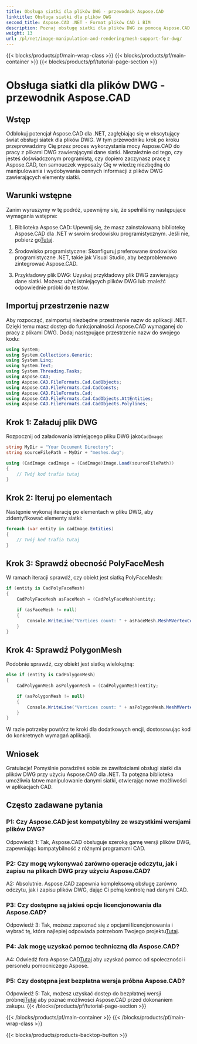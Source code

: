 ```yaml
---
title: Obsługa siatki dla plików DWG - przewodnik Aspose.CAD
linktitle: Obsługa siatki dla plików DWG
second_title: Aspose.CAD .NET - Format plików CAD i BIM
description: Poznaj obsługę siatki dla plików DWG za pomocą Aspose.CAD dla .NET. Ulepsz swoje aplikacje CAD dzięki potężnym możliwościom manipulacji siatką.
weight: 13
url: /pl/net/image-manipulation-and-rendering/mesh-support-for-dwg/
---
```


{{< blocks/products/pf/main-wrap-class >}}
{{< blocks/products/pf/main-container >}}
{{< blocks/products/pf/tutorial-page-section >}}

# Obsługa siatki dla plików DWG - przewodnik Aspose.CAD

## Wstęp

Odblokuj potencjał Aspose.CAD dla .NET, zagłębiając się w ekscytujący świat obsługi siatek dla plików DWG. W tym przewodniku krok po kroku przeprowadzimy Cię przez proces wykorzystania mocy Aspose.CAD do pracy z plikami DWG zawierającymi dane siatki. Niezależnie od tego, czy jesteś doświadczonym programistą, czy dopiero zaczynasz pracę z Aspose.CAD, ten samouczek wyposaży Cię w wiedzę niezbędną do manipulowania i wydobywania cennych informacji z plików DWG zawierających elementy siatki.

## Warunki wstępne

Zanim wyruszymy w tę podróż, upewnijmy się, że spełniliśmy następujące wymagania wstępne:

1.  Biblioteka Aspose.CAD: Upewnij się, że masz zainstalowaną bibliotekę Aspose.CAD dla .NET w swoim środowisku programistycznym. Jeśli nie, pobierz go[Tutaj](https://releases.aspose.com/cad/net/).

2. Środowisko programistyczne: Skonfiguruj preferowane środowisko programistyczne .NET, takie jak Visual Studio, aby bezproblemowo zintegrować Aspose.CAD.

3. Przykładowy plik DWG: Uzyskaj przykładowy plik DWG zawierający dane siatki. Możesz użyć istniejących plików DWG lub znaleźć odpowiednie próbki do testów.

## Importuj przestrzenie nazw

Aby rozpocząć, zaimportuj niezbędne przestrzenie nazw do aplikacji .NET. Dzięki temu masz dostęp do funkcjonalności Aspose.CAD wymaganej do pracy z plikami DWG. Dodaj następujące przestrzenie nazw do swojego kodu:

```csharp
using System;
using System.Collections.Generic;
using System.Linq;
using System.Text;
using System.Threading.Tasks;
using Aspose.CAD;
using Aspose.CAD.FileFormats.Cad.CadObjects;
using Aspose.CAD.FileFormats.Cad.CadConsts;
using Aspose.CAD.FileFormats.Cad;
using Aspose.CAD.FileFormats.Cad.CadObjects.AttEntities;
using Aspose.CAD.FileFormats.Cad.CadObjects.Polylines;
```

## Krok 1: Załaduj plik DWG

 Rozpocznij od załadowania istniejącego pliku DWG jako`CadImage`:

```csharp
string MyDir = "Your Document Directory";
string sourceFilePath = MyDir + "meshes.dwg";

using (CadImage cadImage = (CadImage)Image.Load(sourceFilePath))
{
    // Twój kod trafia tutaj
}
```

## Krok 2: Iteruj po elementach

Następnie wykonaj iterację po elementach w pliku DWG, aby zidentyfikować elementy siatki:

```csharp
foreach (var entity in cadImage.Entities)
{
    // Twój kod trafia tutaj
}
```

## Krok 3: Sprawdź obecność PolyFaceMesh

W ramach iteracji sprawdź, czy obiekt jest siatką PolyFaceMesh:

```csharp
if (entity is CadPolyFaceMesh)
{
    CadPolyFaceMesh asFaceMesh = (CadPolyFaceMesh)entity;

    if (asFaceMesh != null)
    {
        Console.WriteLine("Vertices count: " + asFaceMesh.MeshMVertexCount);
    }
}
```

## Krok 4: Sprawdź PolygonMesh

Podobnie sprawdź, czy obiekt jest siatką wielokątną:

```csharp
else if (entity is CadPolygonMesh)
{
    CadPolygonMesh asPolygonMesh = (CadPolygonMesh)entity;

    if (asPolygonMesh != null)
    {
        Console.WriteLine("Vertices count: " + asPolygonMesh.MeshMVertexCount);
    }
}
```

W razie potrzeby powtórz te kroki dla dodatkowych encji, dostosowując kod do konkretnych wymagań aplikacji.

## Wniosek

Gratulacje! Pomyślnie poradziłeś sobie ze zawiłościami obsługi siatki dla plików DWG przy użyciu Aspose.CAD dla .NET. Ta potężna biblioteka umożliwia łatwe manipulowanie danymi siatki, otwierając nowe możliwości w aplikacjach CAD.

## Często zadawane pytania

### P1: Czy Aspose.CAD jest kompatybilny ze wszystkimi wersjami plików DWG?

Odpowiedź 1: Tak, Aspose.CAD obsługuje szeroką gamę wersji plików DWG, zapewniając kompatybilność z różnymi programami CAD.

### P2: Czy mogę wykonywać zarówno operacje odczytu, jak i zapisu na plikach DWG przy użyciu Aspose.CAD?

A2: Absolutnie. Aspose.CAD zapewnia kompleksową obsługę zarówno odczytu, jak i zapisu plików DWG, dając Ci pełną kontrolę nad danymi CAD.

### P3: Czy dostępne są jakieś opcje licencjonowania dla Aspose.CAD?

 Odpowiedź 3: Tak, możesz zapoznać się z opcjami licencjonowania i wybrać tę, która najlepiej odpowiada potrzebom Twojego projektu[Tutaj](https://purchase.aspose.com/buy).

### P4: Jak mogę uzyskać pomoc techniczną dla Aspose.CAD?

 A4: Odwiedź fora Aspose.CAD[Tutaj](https://forum.aspose.com/c/cad/19) aby uzyskać pomoc od społeczności i personelu pomocniczego Aspose.

### P5: Czy dostępna jest bezpłatna wersja próbna Aspose.CAD?

 Odpowiedź 5: Tak, możesz uzyskać dostęp do bezpłatnej wersji próbnej[Tutaj](https://releases.aspose.com/) aby poznać możliwości Aspose.CAD przed dokonaniem zakupu.
{{< /blocks/products/pf/tutorial-page-section >}}

{{< /blocks/products/pf/main-container >}}
{{< /blocks/products/pf/main-wrap-class >}}

{{< blocks/products/products-backtop-button >}}
